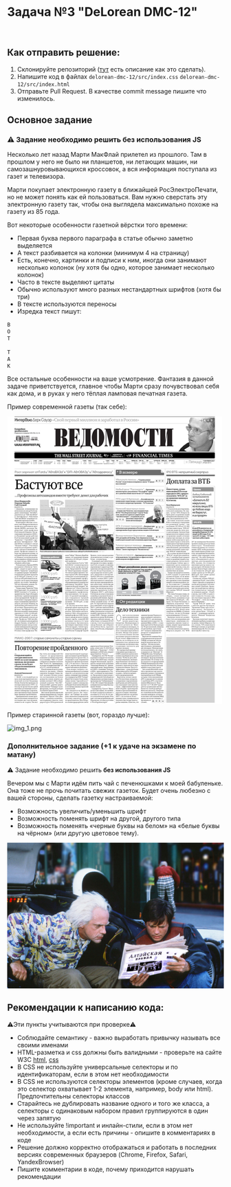 # Задача №3 "DeLorean DMC-12"
​
## Как отправить решение:
1. Склонируйте репозиторий ([тут](pull.md) есть описание как это сделать).
2. Напишите код в файлах ```delorean-dmc-12/src/index.css``` ```delorean-dmc-12/src/index.html```
3. Отправьте Pull Request. В качестве commit message пишите что изменилось.

## Основное задание
### ⚠️ Задание необходимо решить без использования JS
Несколько лет назад Марти МакФлай прилетел из прошлого. Там в прошлом у него не было ни планшетов, ни летающих машин, ни самозашнуровывающихся кроссовок, а вся информация поступала из газет и телевизора.

Марти покупает электронную газету в ближайшей РосЭлектроПечати, но не может понять как ей пользоваться. Вам нужно сверстать эту электронную газету так, чтобы она выглядела максимально похоже на газету из 85 года.

Вот некоторые особенности газетной вёрстки того времени:
- Первая буква первого параграфа в статье обычно заметно выделяется
- А текст разбивается на колонки (минимум 4 на страницу)
- Есть, конечно, картинки и подписи к ним, иногда они занимают несколько колонок (ну хотя бы одно, которое занимает несколько колонок)
- Часто в тексте выделяют цитаты
- Обычно используют много разных нестандартных шрифтов (хотя бы три)
- В тексте используются переносы
- Изредка текст пишут:
```
В
О
Т

Т
А
К
```

Все остальные особенности на ваше усмотрение. Фантазия в данной задаче приветствуется, главное чтобы Марти сразу почувствовал себя как дома, и в руках у него тёплая ламповая печатная газета.

Пример современной газеты (так себе):

![img.png](task-img/img.png)


Пример старинной газеты (вот, гораздо лучше):

![img_1.png](task-img/img_1.png)


### Дополнительное задание (+1 к удаче на экзамене по матану)
⚠️ Задание необходимо решить **без использования JS**

Вечером мы с Марти идём пить чай с печенюшками к моей бабуленьке. Она тоже не прочь почитать свежих газеток. Будет очень любезно с вашей стороны, сделать газетку настраиваемой:
- Возможность увеличить/уменьшить шрифт
- Возможность поменять шрифт на другой, другого типа
- Возможность поменять «черные буквы на белом» на «белые буквы на чёрном» (или другую цветовое тему).

![img_2.png](task-img/img_2.png)

## Рекомендации к написанию кода:
⚠️Эти пункты учитываются при проверке⚠️

- Соблюдайте семантику - важно выработать привычку называть все своими именами
- HTML-разметка и css должны быть валидными - проверьте на сайте W3C [html](https://validator.w3.org/), [css](https://jigsaw.w3.org/css-validator/)
- В CSS не используйте универсальные селекторы и по идентификаторам, если в этом нет необходимости
- В CSS не используются селекторы элементов (кроме случаев, когда это селектор охватывает 1-2 элемента, например, body или html). Предпочтительны селекторы классов
- Старайтесь не дублировать название одного и того же класса, а селекторы с одинаковым набором правил группируются в один через запятую
- Не используйте !important и инлайн-стили, если в этом нет необходимости, а если есть причины - опишите в комментариях в коде
- Решение должно корректно отображаться и работать в последних версиях современных браузеров (Chrome, Firefox, Safari, YandexBrowser)
- Пишите комментарии в коде, почему приходится нарушать рекомендации

